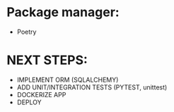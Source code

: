 # Package manager:

- Poetry

# NEXT STEPS:

- IMPLEMENT ORM (SQLALCHEMY)
- ADD UNIT/INTEGRATION TESTS (PYTEST, unittest)
- DOCKERIZE APP
- DEPLOY
